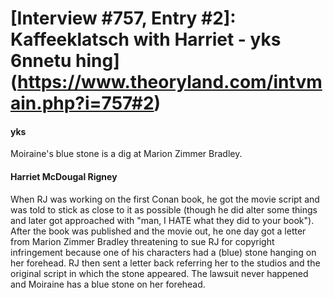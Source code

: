# [Interview #757, Entry #2]: Kaffeeklatsch with Harriet - yks 6nnetu hing](https://www.theoryland.com/intvmain.php?i=757#2)

#### yks

Moiraine's blue stone is a dig at Marion Zimmer Bradley.

#### Harriet McDougal Rigney

When RJ was working on the first Conan book, he got the movie script and was told to stick as close to it as possible (though he did alter some things and later got approached with "man, I HATE what they did to your book"). After the book was published and the movie out, he one day got a letter from Marion Zimmer Bradley threatening to sue RJ for copyright infringement because one of his characters had a (blue) stone hanging on her forehead. RJ then sent a letter back referring her to the studios and the original script in which the stone appeared. The lawsuit never happened and Moiraine has a blue stone on her forehead.

